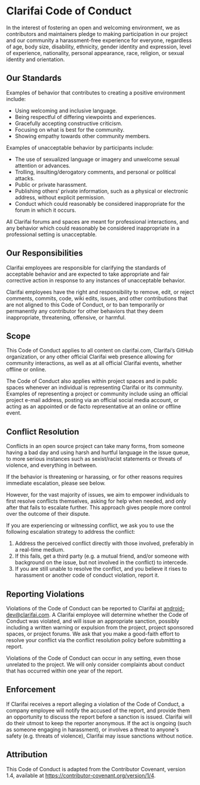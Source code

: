 # Clarifai Code of Conduct

In the interest of fostering an open and welcoming environment, we as contributors and maintainers pledge to making participation in our project and our community a harassment-free experience for everyone, regardless of age, body size, disability, ethnicity, gender identity and expression, level of experience, nationality, personal appearance, race, religion, or sexual identity and orientation.


## Our Standards

Examples of behavior that contributes to creating a positive environment include:

* Using welcoming and inclusive language.
* Being respectful of differing viewpoints and experiences.
* Gracefully accepting constructive criticism.
* Focusing on what is best for the community.
* Showing empathy towards other community members.

Examples of unacceptable behavior by participants include:

* The use of sexualized language or imagery and unwelcome sexual attention or advances.
* Trolling, insulting/derogatory comments, and personal or political attacks.
* Public or private harassment.
* Publishing others' private information, such as a physical or electronic address, without explicit permission.
* Conduct which could reasonably be considered inappropriate for the forum in which it occurs.

All Clarifai forums and spaces are meant for professional interactions, and any behavior which could reasonably be considered inappropriate in a professional setting is unacceptable.


## Our Responsibilities

Clarifai employees are responsible for clarifying the standards of acceptable behavior and are expected to take appropriate and fair corrective action in response to any instances of unacceptable behavior.

Clarifai employees have the right and responsibility to remove, edit, or reject comments, commits, code, wiki edits, issues, and other contributions that are not aligned to this Code of Conduct, or to ban temporarily or permanently any contributor for other behaviors that they deem inappropriate, threatening, offensive, or harmful.


## Scope

This Code of Conduct applies to all content on clarifai.com, Clarifai’s GitHub organization, or any other official Clarifai web presence allowing for community interactions, as well as at all official Clarifai events, whether offline or online.

The Code of Conduct also applies within project spaces and in public spaces whenever an individual is representing Clarifai or its community. Examples of representing a project or community include using an official project e-mail address, posting via an official social media account, or acting as an appointed or de facto representative at an online or offline event.


## Conflict Resolution

Conflicts in an open source project can take many forms, from someone having a bad day and using harsh and hurtful language in the issue queue, to more serious instances such as sexist/racist statements or threats of violence, and everything in between.

If the behavior is threatening or harassing, or for other reasons requires immediate escalation, please see below.

However, for the vast majority of issues, we aim to empower individuals to first resolve conflicts themselves, asking for help when needed, and only after that fails to escalate further. This approach gives people more control over the outcome of their dispute.

If you are experiencing or witnessing conflict, we ask you to use the following escalation strategy to address the conflict:

1.  Address the perceived conflict directly with those involved, preferably in a real-time medium.
2.  If this fails, get a third party (e.g. a mutual friend, and/or someone with background on the issue, but not involved in the conflict) to intercede.
3.  If you are still unable to resolve the conflict, and you believe it rises to harassment or another code of conduct violation, report it.

## Reporting Violations

Violations of the Code of Conduct can be reported to Clarifai at <android-dev@clarifai.com>. A Clarifai employee will determine whether the Code of Conduct was violated, and will issue an appropriate sanction, possibly including a written warning or expulsion from the project, project sponsored spaces, or project forums. We ask that you make a good-faith effort to resolve your conflict via the conflict resolution policy before submitting a report.

Violations of the Code of Conduct can occur in any setting, even those unrelated to the project. We will only consider complaints about conduct that has occurred within one year of the report.


## Enforcement

If Clarifai receives a report alleging a violation of the Code of Conduct, a company employee will notify the accused of the report, and provide them an opportunity to discuss the report before a sanction is issued. Clarifai will do their utmost to keep the reporter anonymous. If the act is ongoing (such as someone engaging in harassment), or involves a threat to anyone's safety (e.g. threats of violence), Clarifai may issue sanctions without notice.


## Attribution

This Code of Conduct is adapted from the Contributor Covenant, version 1.4, available at https://contributor-covenant.org/version/1/4.
